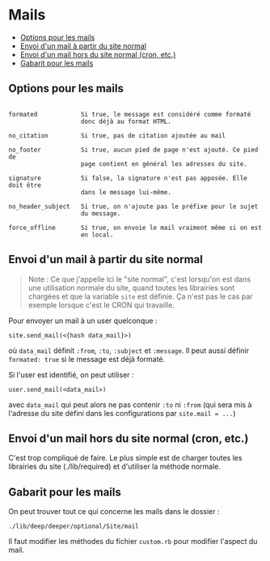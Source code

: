 # Mails

* [Options pour les mails](#optionspourlesmails)
* [Envoi d'un mail à partir du site normal](#envoidunmaildepuislesite)
* [Envoi d'un mail hors du site normal (cron, etc.)](#envoidunmailhorsistenormal)
* [Gabarit pour les mails](#gabaritpourlesmails)

<a name='optionspourlesmails'></a>

## Options pour les mails

~~~

formated            Si true, le message est considéré comme formaté
                    donc déjà au format HTML.

no_citation         Si true, pas de citation ajoutée au mail

no_footer           Si true, aucun pied de page n'est ajouté. Ce pied de
                    page contient en général les adresses du site.
                    
signature           Si false, la signature n'est pas apposée. Elle doit être
                    dans le message lui-même.

no_header_subject   Si true, on n'ajoute pas le préfixe pour le sujet
                    du message.

force_offline       Si true, on envoie le mail vraiment même si on est
                    en local.

~~~

<a name='envoidunmaildepuislesite'></a>

## Envoi d'un mail à partir du site normal

> Note : Ce que j'appelle ici le "site normal", c'est lorsqu'on est dans une utilisation normale du site, quand toutes les librairies sont chargées et que la variable `site` est définie. Ça n'est pas le cas par exemple lorsque c'est le CRON qui travaille.

Pour envoyer un mail à un user quelconque :

    site.send_mail(<{hash data_mail}>)

où `data_mail` définit `:from`, `:to`, `:subject` et `:message`. Il peut aussi définir `formated: true` si le message est déjà formaté.

Si l'user est identifié, on peut utiliser :

    user.send_mail(<data_mail>)

avec `data_mail` qui peut alors ne pas contenir `:to` ni `:from` (qui sera mis à l'adresse du site défini dans les configurations par `site.mail = ...`)

<a name='envoidunmailhorsistenormal'></a>

## Envoi d'un mail hors du site normal (cron, etc.)

C'est trop compliqué de faire. Le plus simple est de charger toutes les librairies du site (./lib/required) et d'utiliser la méthode normale.

<a name='gabaritpourlesmails'></a>

## Gabarit pour les mails

On peut trouver tout ce qui concerne les mails dans le dossier :

    ./lib/deep/deeper/optional/Site/mail

Il faut modifier les méthodes du fichier `custom.rb` pour modifier l'aspect du mail.
